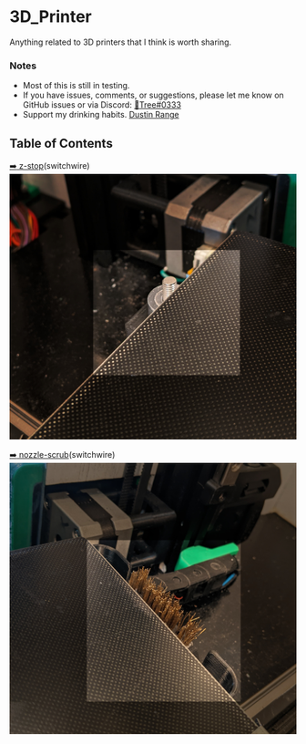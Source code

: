 # 3D_Printer
Anything related to 3D printers that I think is worth sharing.


### Notes
- Most of this is still in testing.
- If you have issues, comments, or suggestions, please let me know on GitHub issues or via Discord: [:page_facing_up:Tree#0333](https://discordapp.com/users/934247044569264239)
- Support my drinking habits. [Dustin Range](https://www.paypal.com/paypalme/DustinRange)

## Table of Contents
[:arrow_right: z-stop](/z-stop/)(switchwire)
[![](/images/z-stop.jpg)](/z-stop/)


[:arrow_right: nozzle-scrub](/nozzle-scrub/)(switchwire)
[![](/images/nozzle-scrub.jpg)](/nozzle-scrub/)

